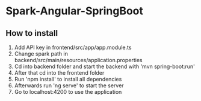 # Spark-Angular-SpringBoot

## How to install
1. Add API key in frontend/src/app/app.module.ts
2. Change spark path in backend/src/main/resources/application.properties
3. Cd into backend folder and start the backend with 'mvn spring-boot:run'
4. After that cd into the frontend folder
5. Run 'npm install' to install all dependencies
6. Afterwards run 'ng serve' to start the server
7. Go to localhost:4200 to use the application
